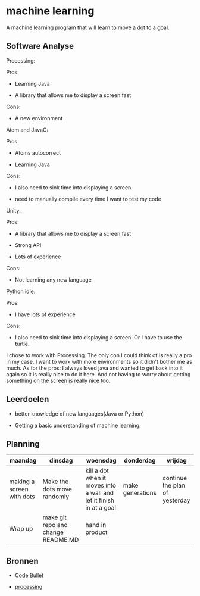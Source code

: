 # machine learning

A machine learning program that will learn to move a dot to a goal.



## Software Analyse

Processing:

Pros:

- Learning Java

- A library that allows me to display a screen fast 

Cons:

- A new environment



Atom and JavaC:

Pros:

- Atoms autocorrect

- Learning Java

Cons:

- I also need to sink time into displaying a screen

- need to manually compile every time I want to test my code



Unity:

Pros:

- A library that allows me to display a screen fast

- Strong API

- Lots of experience

Cons:

- Not learning any new language



Python idle:

Pros:

- I have lots of experience

Cons:

- I also need to sink time into displaying a screen. Or I have to use the turtle.



I chose to work with Processing. The only con I could think of is really a pro in my case. I want to work with more environments so it didn't bother me as much. As for the pros: I always loved java and wanted to get back into it again so it is really nice to do it here. And not having to worry about getting something on the screen is really nice too.



## Leerdoelen

- better knowledge of new languages(Java or Python)

- Getting a basic understanding of machine learning.



## Planning



| maandag | dinsdag | woensdag | donderdag | vrijdag |
| --- | --- | --- | --- | --- |
| making a screen with dots | Make the dots move randomly | kill a dot when it moves into a wall and let it finish in at a goal | make generations | continue the plan of yesterday |
| Wrap up | make git repo and change README.MD | hand in product |  |  |



## Bronnen



- [Code Bullet](https://www.youtube.com/channel/UC0e3QhIYukixgh5VVpKHH9Q)

- [processing](https://processing.org/)

